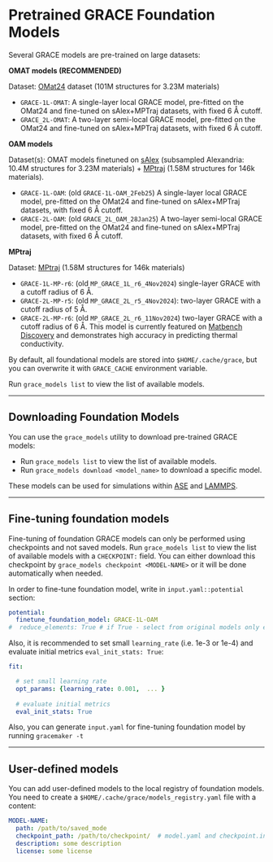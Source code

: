 # Pretrained GRACE Foundation Models

Several GRACE models are pre-trained on large datasets:  

**OMAT models (RECOMMENDED)** 

Dataset: [OMat24](https://huggingface.co/datasets/fairchem/OMAT24#omat24-dataset) dataset (101M structures for 3.23M materials)

  - `GRACE-1L-OMAT`: 	A single-layer local GRACE model, pre-fitted on the OMat24 and fine-tuned on sAlex+MPTraj datasets, with fixed 6 Å cutoff.
  - `GRACE_2L-OMAT`:  A two-layer semi-local GRACE model, pre-fitted on the OMat24 and fine-tuned on sAlex+MPTraj datasets, with fixed 6 Å cutoff.

**OAM models**

Dataset(s): OMAT models finetuned on [sAlex](https://huggingface.co/datasets/fairchem/OMAT24#salex-dataset) (subsampled Alexandria: 10.4M structures for 3.23M materials) + [MPtraj](https://figshare.com/articles/dataset/Materials_Project_Trjectory_MPtrj_Dataset/23713842?file=41619375) (1.58M structures for 146k materials).

  - `GRACE-1L-OAM`: (old `GRACE-1L-OAM_2Feb25`)	A single-layer local GRACE model, pre-fitted on the OMat24 and fine-tuned on sAlex+MPTraj datasets, with fixed 6 Å cutoff.
  - `GRACE-2L-OAM`: (old `GRACE_2L_OAM_28Jan25`) A two-layer semi-local GRACE model, pre-fitted on the OMat24 and fine-tuned on sAlex+MPTraj datasets, with fixed 6 Å cutoff.


**MPtraj**

Dataset: [MPtraj](https://figshare.com/articles/dataset/Materials_Project_Trjectory_MPtrj_Dataset/23713842?file=41619375)  (1.58M structures for 146k materials)

  - `GRACE-1L-MP-r6`:  (old `MP_GRACE_1L_r6_4Nov2024`) single-layer GRACE with a cutoff radius of 6 Å.  
  - `GRACE-2L-MP-r5`: (old `MP_GRACE_2L_r5_4Nov2024`): two-layer GRACE with a cutoff radius of 5 Å.  
  - `GRACE-2L-MP-r6`: (old `MP_GRACE_2L_r6_11Nov2024`) two-layer GRACE with a cutoff radius of 6 Å. This model is currently featured on [Matbench Discovery](https://matbench-discovery.materialsproject.org/) and demonstrates high accuracy in predicting thermal conductivity.
 
By default, all foundational models are stored into `$HOME/.cache/grace`, 
but you can overwrite it with `GRACE_CACHE` environment variable. 

Run `grace_models list` to view the list of available models.  

---

## Downloading Foundation Models  

You can use the `grace_models` utility to download pre-trained GRACE models:  

- Run `grace_models list` to view the list of available models.  
- Run `grace_models download <model_name>` to download a specific model.  

These models can be used for simulations within [ASE](../quickstart/#usage-in-ase) and [LAMMPS](../quickstart/#usage-in-lammps).  

---

## Fine-tuning foundation models

Fine-tuning of foundation GRACE models can only be performed using checkpoints and not saved models.
Run `grace_models list` to view the list of available models with a `CHECKPOINT:` field.
You can either download this checkpoint by `grace_models checkpoint <MODEL-NAME>` or it will be done automatically when needed.

In order to fine-tune foundation model, write in `input.yaml::potential` section:
```yaml
potential:
  finetune_foundation_model: GRACE-1L-OAM
#  reduce_elements: True # if True - select from original models only elements presented in the CURRENT dataset
```

Also, it is recommended to set small `learning_rate` (i.e. 1e-3 or 1e-4) and evaluate initial metrics `eval_init_stats: True`:
```yaml
fit:

  # set small learning rate
  opt_params: {learning_rate: 0.001,  ... }
  
  # evaluate initial metrics
  eval_init_stats: True  
```

Also, you can generate `input.yaml` for fine-tuning foundation model by running `gracemaker -t` 

---

## User-defined models

You can add user-defined models to the local registry of foundation models.
You need to create a `$HOME/.cache/grace/models_registry.yaml` file with a content:
```yaml
MODEL-NAME:
  path: /path/to/saved_mode
  checkpoint_path: /path/to/checkpoint/  # model.yaml and checkpoint.index should be in this folder
  description: some description
  license: some license
```
